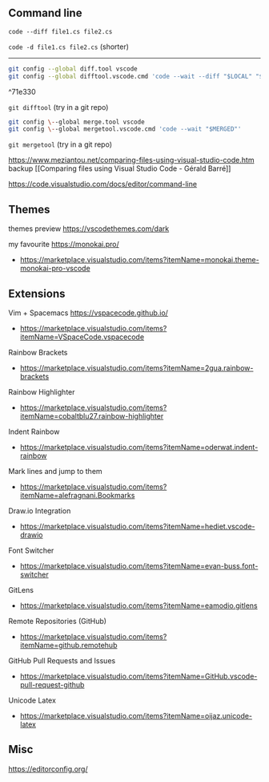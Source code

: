 ## Command line
`code --diff file1.cs file2.cs`

`code -d file1.cs file2.cs` (shorter)

---

```bash
git config --global diff.tool vscode
git config --global difftool.vscode.cmd 'code --wait --diff "$LOCAL" "$REMOTE"'
```

^71e330

`git difftool` (try in a git repo)

```bash
git config \--global merge.tool vscode
git config \--global mergetool.vscode.cmd 'code --wait "$MERGED"'
```

`git mergetool` (try in a git repo)

https://www.meziantou.net/comparing-files-using-visual-studio-code.htm
backup [[Comparing files using Visual Studio Code - Gérald Barré]]

https://code.visualstudio.com/docs/editor/command-line

## Themes

themes preview
https://vscodethemes.com/dark

my favourite
https://monokai.pro/
- https://marketplace.visualstudio.com/items?itemName=monokai.theme-monokai-pro-vscode

## Extensions
Vim + Spacemacs https://vspacecode.github.io/
- https://marketplace.visualstudio.com/items?itemName=VSpaceCode.vspacecode

Rainbow Brackets
- https://marketplace.visualstudio.com/items?itemName=2gua.rainbow-brackets

Rainbow Highlighter
- https://marketplace.visualstudio.com/items?itemName=cobaltblu27.rainbow-highlighter

Indent Rainbow
- https://marketplace.visualstudio.com/items?itemName=oderwat.indent-rainbow

Mark lines and jump to them
- https://marketplace.visualstudio.com/items?itemName=alefragnani.Bookmarks

Draw.io Integration
- https://marketplace.visualstudio.com/items?itemName=hediet.vscode-drawio

Font Switcher
- https://marketplace.visualstudio.com/items?itemName=evan-buss.font-switcher

GitLens
- https://marketplace.visualstudio.com/items?itemName=eamodio.gitlens

Remote Repositories (GitHub)
- https://marketplace.visualstudio.com/items?itemName=github.remotehub

GitHub Pull Requests and Issues
- https://marketplace.visualstudio.com/items?itemName=GitHub.vscode-pull-request-github

Unicode Latex
- https://marketplace.visualstudio.com/items?itemName=oijaz.unicode-latex
## Misc

https://editorconfig.org/
